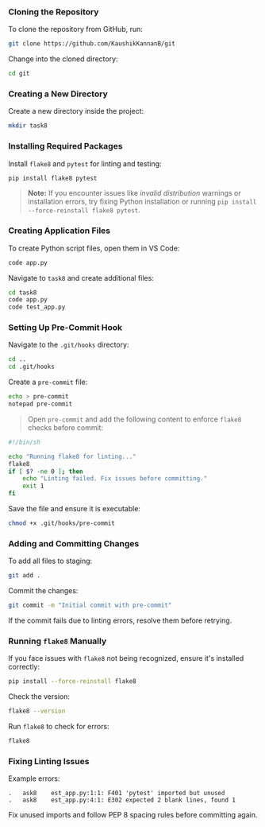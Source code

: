 
### Cloning the Repository
To clone the repository from GitHub, run:
```sh
git clone https://github.com/KaushikKannanB/git
```

Change into the cloned directory:
```sh
cd git
```

### Creating a New Directory
Create a new directory inside the project:
```sh
mkdir task8
```

### Installing Required Packages
Install `flake8` and `pytest` for linting and testing:
```sh
pip install flake8 pytest
```
> **Note:** If you encounter issues like *invalid distribution* warnings or installation errors, try fixing Python installation or running `pip install --force-reinstall flake8 pytest`.

### Creating Application Files
To create Python script files, open them in VS Code:
```sh
code app.py
```
Navigate to `task8` and create additional files:
```sh
cd task8
code app.py
code test_app.py
```

### Setting Up Pre-Commit Hook
Navigate to the `.git/hooks` directory:
```sh
cd ..
cd .git/hooks
```
Create a `pre-commit` file:
```sh
echo > pre-commit
notepad pre-commit
```
> Open `pre-commit` and add the following content to enforce `flake8` checks before commit:
```sh
#!/bin/sh

echo "Running flake8 for linting..."
flake8
if [ $? -ne 0 ]; then
    echo "Linting failed. Fix issues before committing."
    exit 1
fi
```
Save the file and ensure it is executable:
```sh
chmod +x .git/hooks/pre-commit
```

### Adding and Committing Changes
To add all files to staging:
```sh
git add .
```
Commit the changes:
```sh
git commit -m "Initial commit with pre-commit"
```
If the commit fails due to linting errors, resolve them before retrying.

### Running `flake8` Manually
If you face issues with `flake8` not being recognized, ensure it's installed correctly:
```sh
pip install --force-reinstall flake8
```
Check the version:
```sh
flake8 --version
```
Run `flake8` to check for errors:
```sh
flake8
```

### Fixing Linting Issues
Example errors:
```
.	ask8	est_app.py:1:1: F401 'pytest' imported but unused
.	ask8	est_app.py:4:1: E302 expected 2 blank lines, found 1
```
Fix unused imports and follow PEP 8 spacing rules before committing again.



